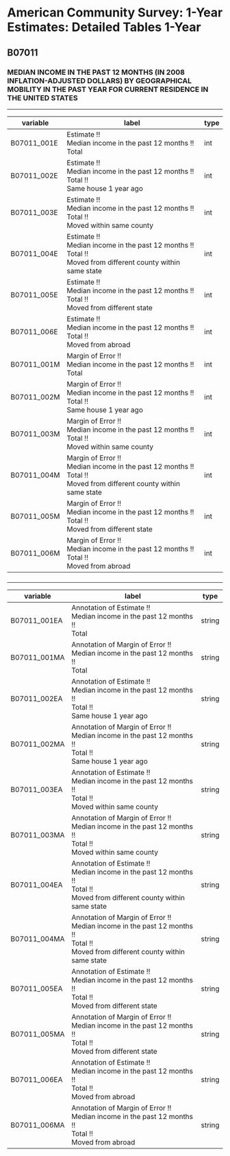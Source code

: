 # American Community Survey: 1-Year Estimates: Detailed Tables 1-Year

## B07011

### MEDIAN INCOME IN THE PAST 12 MONTHS (IN 2008 INFLATION-ADJUSTED DOLLARS) BY GEOGRAPHICAL MOBILITY IN THE PAST YEAR FOR CURRENT RESIDENCE IN THE UNITED STATES

___

| variable | label | type |
| ----- | ----- | ----- |
| B07011_001E | Estimate !!<br>Median income in the past 12 months !!<br>Total | int |
| B07011_002E | Estimate !!<br>Median income in the past 12 months !!<br>Total !!<br>Same house 1 year ago | int |
| B07011_003E | Estimate !!<br>Median income in the past 12 months !!<br>Total !!<br>Moved within same county | int |
| B07011_004E | Estimate !!<br>Median income in the past 12 months !!<br>Total !!<br>Moved from different county within same state | int |
| B07011_005E | Estimate !!<br>Median income in the past 12 months !!<br>Total !!<br>Moved from different state | int |
| B07011_006E | Estimate !!<br>Median income in the past 12 months !!<br>Total !!<br>Moved from abroad | int |
| B07011_001M | Margin of Error !!<br>Median income in the past 12 months !!<br>Total | int |
| B07011_002M | Margin of Error !!<br>Median income in the past 12 months !!<br>Total !!<br>Same house 1 year ago | int |
| B07011_003M | Margin of Error !!<br>Median income in the past 12 months !!<br>Total !!<br>Moved within same county | int |
| B07011_004M | Margin of Error !!<br>Median income in the past 12 months !!<br>Total !!<br>Moved from different county within same state | int |
| B07011_005M | Margin of Error !!<br>Median income in the past 12 months !!<br>Total !!<br>Moved from different state | int |
| B07011_006M | Margin of Error !!<br>Median income in the past 12 months !!<br>Total !!<br>Moved from abroad | int |
### 

___

| variable | label | type |
| ----- | ----- | ----- |
| B07011_001EA | Annotation of Estimate !!<br>Median income in the past 12 months !!<br>Total | string |
| B07011_001MA | Annotation of Margin of Error !!<br>Median income in the past 12 months !!<br>Total | string |
| B07011_002EA | Annotation of Estimate !!<br>Median income in the past 12 months !!<br>Total !!<br>Same house 1 year ago | string |
| B07011_002MA | Annotation of Margin of Error !!<br>Median income in the past 12 months !!<br>Total !!<br>Same house 1 year ago | string |
| B07011_003EA | Annotation of Estimate !!<br>Median income in the past 12 months !!<br>Total !!<br>Moved within same county | string |
| B07011_003MA | Annotation of Margin of Error !!<br>Median income in the past 12 months !!<br>Total !!<br>Moved within same county | string |
| B07011_004EA | Annotation of Estimate !!<br>Median income in the past 12 months !!<br>Total !!<br>Moved from different county within same state | string |
| B07011_004MA | Annotation of Margin of Error !!<br>Median income in the past 12 months !!<br>Total !!<br>Moved from different county within same state | string |
| B07011_005EA | Annotation of Estimate !!<br>Median income in the past 12 months !!<br>Total !!<br>Moved from different state | string |
| B07011_005MA | Annotation of Margin of Error !!<br>Median income in the past 12 months !!<br>Total !!<br>Moved from different state | string |
| B07011_006EA | Annotation of Estimate !!<br>Median income in the past 12 months !!<br>Total !!<br>Moved from abroad | string |
| B07011_006MA | Annotation of Margin of Error !!<br>Median income in the past 12 months !!<br>Total !!<br>Moved from abroad | string |

